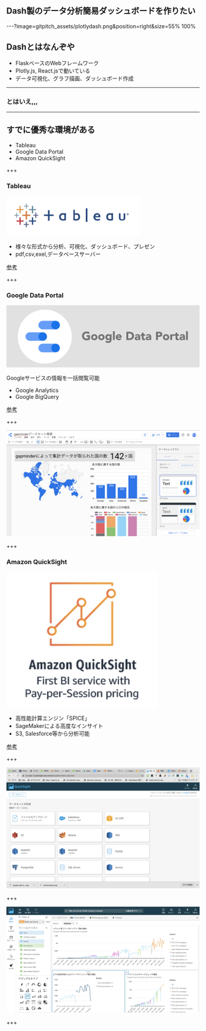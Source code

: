 ## Dash製のデータ分析簡易ダッシュボードを作りたい

---?image=gitpitch_assets/plotlydash.png&position=right&size=55% 100%

## Dashとはなんぞや

- FlaskベースのWebフレームワーク
- Plotly.js, React.jsで動いている
- データ可視化、グラフ描画、ダッシュボード作成

---

### とはいえ,,,

---

## すでに優秀な環境がある

- Tableau
- Google Data Portal
- Amazon QuickSight

+++

### Tableau

![width=300](gitpitch_assets/tableau.png)

- 様々な形式から分析、可視化、ダッシュボード、プレゼン
- pdf,csv,exel,データベースサーバー

[参考](https://www.tableau.com/)

+++

### Google Data Portal

![width=300](gitpitch_assets/google-data-portal.png)

Googleサービスの情報を一括閲覧可能

- Google Analytics
- Google BigQuery

[参考](https://marketingplatform.google.com/intl/ja/about/data-studio/)

+++

![width=1000](gitpitch_assets/GoogleDataPortal.png)

+++

### Amazon QuickSight

![width=100](gitpitch_assets/AmazonQuickSight.png)  

- 高性能計算エンジン「SPICE」
- SageMakerによる高度なインサイト
- S3, Salesforce等から分析可能

[参考](https://aws.amazon.com/jp/quicksight/features/)


+++

![width=1000](gitpitch_assets/aq_dataset_menu.png)

+++

![width=1000](gitpitch_assets/aq_operation.png)

+++